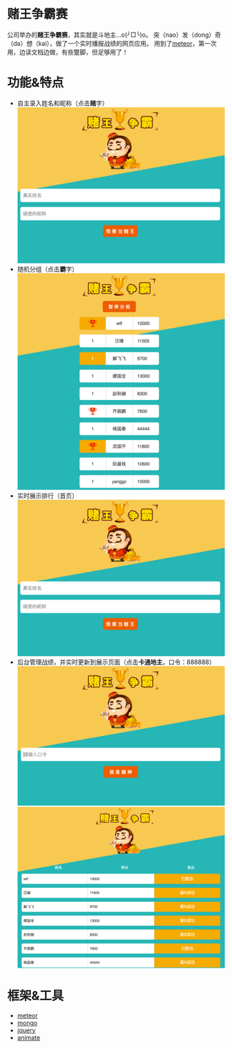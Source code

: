 # 赌王争霸赛
公司举办的**赌王争霸赛**，其实就是斗地主...o(╯□╰)o。
突（nao）发（dong）奇（da）想（kai），做了一个实时播报战绩的网页应用。
用到了[meteor](https://www.meteor.com)，第一次用，边读文档边做，有些蹩脚，但足够用了！

# 功能&特点
- 自主录入姓名和昵称（点击**赌**字）
    ![enroll](/public/images/demo/enroll.png)
- 随机分组（点击**霸**字）
    ![random](/public/images/demo/random.png)
- 实时展示排行（首页）
    ![enroll](/public/images/demo/enroll.png)
- 后台管理战绩，并实时更新到展示页面（点击**卡通地主**，口令：888888）
    ![pwd](/public/images/demo/pwd.png)
    ![manage](/public/images/demo/manage.png)

# 框架&工具
- [meteor](https://www.meteor.com)
- [mongo](https://docs.mongodb.com/)
- [jquery](http://jquery.com/)
- [animate](http://daneden.github.io/animate.css/)